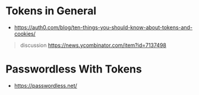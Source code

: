 # Tokens in General

* https://auth0.com/blog/ten-things-you-should-know-about-tokens-and-cookies/

> discussion https://news.ycombinator.com/item?id=7137498

# Passwordless With Tokens

* https://passwordless.net/